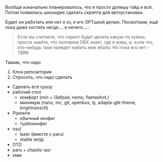 Вообще изначально планировалось, что я просто допишу гайд и всё. Потом появилась шизоидея сделать скрипта для автоустановки.

Будет он работать или нет я хз, я его GPTшкой делаю. Посмотрим, ещё пока даже хостить негде.... и нечего.....

> Если вы считаете, что скрипт будет делать какую-то хуйню, просто знайте, что половина ОБК знает, где я живу, и, если что, кто-нибудь таки приедет набить мне ебало. Но пока его нет - TBRK

Таааак, что надо

1. Клон репозитория 
2. Спросить, что надо сделать
- Сделать всё сразу
- рабочий стол
	- комфорт (min + l3afpad, nemo, flameshot,)
	- минимум (nano, mc, git, openbox, ly, adapta-gtk-theme, brightnessctl)
- Pipewire
	- обычный конфиг
	- турбоконфиг
- osu!
	- lazer (вместе с paru)
	- stable (итд)
- OTD
- paru + chaotic-aur
- хмм